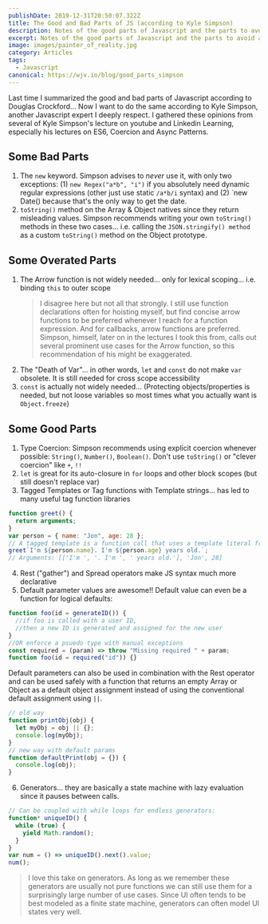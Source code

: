 ```yaml
---
publishDate: 2019-12-31T20:50:07.322Z
title: The Good and Bad Parts of JS (according to Kyle Simpson)
description: Notes of the good parts of Javascript and the parts to avoid according to Kyle Simpson's books and lectures.
excerpt: Notes of the good parts of Javascript and the parts to avoid according to Kyle Simpson's books and lectures.
image: images/painter_of_reality.jpg
category: Articles
tags:
  - Javascript
canonical: https://wjv.io/blog/good_parts_simpson
---
```


Last time I summarized the good and bad parts of Javascript according to Douglas Crockford... Now I want to do the same according to Kyle Simpson, another Javascript expert I deeply respect. I gathered these opinions from several of Kyle Simpson's lecture on youtube and Linkedin Learning, especially his lectures on ES6, Coercion and Async Patterns.

## Some Bad Parts

1. The `new` keyword. Simpson advises to _never_ use it, with only two exceptions: (1) `new Regex("a*b", "i")` if you absolutely need dynamic regular expressions (other just use static `/a*b/i` syntax) and (2) `new Date() because that's the only way to get the date.
2. `toString()` method on the Array & Object natives since they return misleading values. Simpson recommends writing your own `toString()` methods in these two cases... i.e. calling the `JSON.stringify() method` as a custom `toString()` method on the Object prototype.

## Some Overated Parts

1. The Arrow function is not widely needed... only for lexical scoping... i.e. binding `this` to outer scope
   > I disagree here but not all that strongly. I still use function declarations often for hoisting myself, but find concise arrow functions to be preferred whenever I reach for a function expression. And for callbacks, arrow functions are preferred. Simpson, himself, later on in the lectures I took this from, calls out several prominent use cases for the Arrow function, so this recommendation of his might be exaggerated.
2. The "Death of Var"... in other words, `let` and `const` do not make `var` obsolete. It is still needed for cross scope accessibility
3. `const` is actually not widely needed... (Protecting objects/properties is needed, but not loose variables so most times what you actually want is `Object.freeze`)

## Some Good Parts

1. Type Coercion: Simpson recommends using explicit coercion whenever possible: `String()`, `Number()`, `Boolean()`. Don't use `toString()` or "clever coercion" like `+`, `!!`
2. `let` is great for its auto-closure in `for` loops and other block scopes (but still doesn't replace var)
3. Tagged Templates or Tag functions with Template strings... has led to many useful tag function libraries

```js
function greet() {
  return arguments;
}
var person = { name: "Jon", age: 28 };
// A tagged template is a function call that uses a template literal from which to get its arguments
greet`I'm ${person.name}. I'm ${person.age} years old.`;
// Arguments: [['I'm ', '. I'm ', ' years old.'], 'Jon', 28]
```

4. Rest ("gather") and Spread operators make JS syntax much more declarative
5. Default parameter values are awesome!! Default value can even be a function for logical defaults:

```js
function foo(id = generateID()) {
  //if foo is called with a user ID,
  //then a new ID is generated and assigned for the new user
}
//OR enforce a psuedo type with manual exceptions
const required = (param) => throw "Missing required " + param;
function foo(id = required("id")) {}
```

Default parameters can also be used in combination with the Rest operator and can be used safely with a function that returns an empty Array or Object as a default object assignment instead of using the conventional default assignment using `||`.

```js
// old way
function printObj(obj) {
  let myObj = obj || {};
  console.log(myObj);
}
// new way with default params
function defaultPrint(obj = {}) {
  console.log(obj);
}
```

6. Generators... they are basically a state machine with lazy evaluation since it pauses between calls.

```js
// Can be coupled with while loops for endless generators:
function* uniqueID() {
  while (true) {
    yield Math.random();
  }
}
var num = () => uniqueID().next().value;
num();
```

> I love this take on generators. As long as we remember these generators are usually not pure functions we can still use them for a surprisingly large number of use cases. Since UI often tends to be best modeled as a finite state machine, generators can often model UI states very well.
